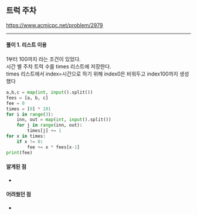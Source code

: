 ## 트럭 주차

https://www.acmicpc.net/problem/2979

---

#### 풀이 1. 리스트 이용
1부터 100까지 라는 조건이 있었다.  
시간 별 주차 트럭 수를 times 리스트에 저장한다.  
times 리스트에서 index=시간으로 하기 위해 index0은 비워두고 index100까지 생성했다  

```python
a,b,c = map(int, input().split())
fees = [a, b, c]
fee = 0
times = [0] * 101 
for i in range(3):
    inn, out = map(int, input().split())
    for j in range(inn, out):
        times[j] += 1
for x in times:
    if x != 0:
        fee += x * fees[x-1]
print(fee)
```

#### 알게된 점
  + 

#### 어려웠던 점
  + 
